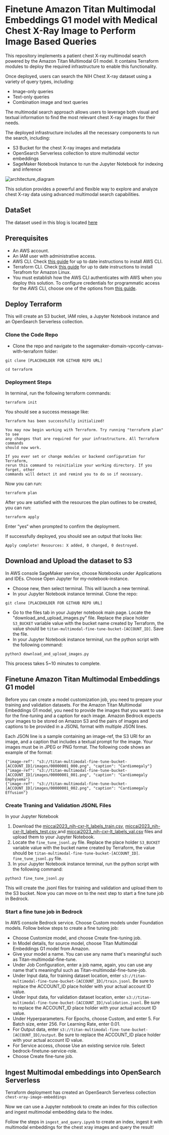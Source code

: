 # Finetune Amazon Titan Multimodal Embeddings G1 model with Medical Chest X-Ray Image to Perform Image Based Queries

This repository implements a patient chest X-ray multimodal search powered by the Amazon Titan Multimodal G1 model. It contains Terraform modules to deploy the required infrastructure to enable this functionality.

Once deployed, users can search the NIH Chest X-ray dataset using a variety of query types, including:
- Image-only queries
- Text-only queries
- Combination image and text queries

The multimodal search approach allows users to leverage both visual and textual information to find the most relevant chest X-ray images for their needs.

The deployed infrastructure includes all the necessary components to run the search, including:

- S3 Bucket for the chest X-ray images and metadata
- OpenSearch Serverless collection to store multimodal vector embeddings
- SageMaker Notebook Instance to run the Jupyter Notebook for indexing and inference

![architecture_diagram](./assets/xray_embedding.png)

This solution provides a powerful and flexible way to explore and analyze chest X-ray data using advanced multimodal search capabilities.

## DataSet

The dataset used in this blog is located [here](https://www.nih.gov/news-events/news-releases/nih-clinical-center-provides-one-largest-publicly-available-chest-x-ray-datasets-scientific-community) 

## Prerequisites

- An AWS account.
- An IAM user with administrative access.
- AWS CLI. Check [this guide](https://docs.aws.amazon.com/cli/latest/userguide/getting-started-install.html) for up to date instructions to install AWS CLI.
- Terraform CLI. Check [this guide](https://developer.hashicorp.com/terraform/tutorials/aws-get-started/install-cli) for up to date instructions to install Terafrom for Amazon Linux.
- You must establish how the AWS CLI authenticates with AWS when you deploy this solution. To configure credentials for programmatic access for the AWS CLI, choose one of the options from [this guide](https://docs.aws.amazon.com/cli/latest/userguide/cli-chap-authentication.html).

## Deploy Terraform

This will create an S3 bucket, IAM roles, a Jupyter Notebook instance and an OpenSearch Serverless collection.

### Clone the Code Repo
- Clone the repo and navigate to the sagemaker-domain-vpconly-canvas-with-terraform folder: 
```
git clone [PLACEHOLDER FOR GITHUB REPO URL]

cd terraform
```

### Deployment Steps
In terminal, run the following terraform commands:

```
terraform init
```
You should see a success message like:
```
Terraform has been successfully initialized!

You may now begin working with Terraform. Try running "terraform plan" to see
any changes that are required for your infrastructure. All Terraform commands
should now work.

If you ever set or change modules or backend configuration for Terraform,
rerun this command to reinitialize your working directory. If you forget, other
commands will detect it and remind you to do so if necessary.
```
Now you can run:
```
terraform plan
```
After you are satisfied with the resources the plan outlines to be created, you can run:
```
terraform apply
```
Enter “yes“ when prompted to confirm the deployment. 

If successfully deployed, you should see an output that looks like:
```
Apply complete! Resources: X added, 0 changed, 0 destroyed.
```

## Download and Upload the dataset to S3

In AWS console SageMaker service, choose Notebooks under Applications and IDEs. Choose Open Jupyter for my-notebook-instance.

- Choose new, then select terminal. This will launch a new terminal.
- In your Jupyter Notebook instance terminal. Clone the repo: 
```
git clone [PLACEHOLDER FOR GITHUB REPO URL]
```
- Go to the files tab in your Jupyter notebook main page. Locate the "download_and_upload_images.py" file. Replace the place holder `S3_BUCKET` variable value with the bucket name created by Terraform, the value should be `titan-multimodal-fine-tune-bucket-[ACCOUNT_ID]`. Save the file.
- In your Jupyter Notebook instance terminal, run the python script with the following command:
```
python3 download_and_upload_images.py
```

This process takes 5~10 minutes to complete.

## Finetune Amazon Titan Multimodal Embeddings G1 model

Before you can create a model customization job, you need to prepare your training and validation datasets. For the Amazon Titan Multimodal Embeddings G1 model, you need to provide the images that you want to use for the fine-tuning and a caption for each image. Amazon Bedrock expects your images to be stored on Amazon S3 and the pairs of images and captions to be provided in a JSONL format with multiple JSON lines.

Each JSON line is a sample containing an image-ref, the S3 URI for an image, and a caption that includes a textual prompt for the image. Your images must be in JPEG or PNG format. The following code shows an example of the format:

```
{"image-ref": "s3://titan-multimodal-fine-tune-bucket-[ACCOUNT_ID]/images/00000001_000.png", "caption": "Cardiomegaly"}
{"image-ref": "s3://titan-multimodal-fine-tune-bucket-[ACCOUNT_ID]/images/00000001_001.png", "caption": "Cardiomegaly Emphysema"}
{"image-ref": "s3://titan-multimodal-fine-tune-bucket-[ACCOUNT_ID]/images/00000001_002.png", "caption": "Cardiomegaly Effusion"}
```

### Create Traning and Validation JSONL Files

In your Jupyter Notebook 
1. Download the [miccai2023_nih-cxr-lt_labels_train.csv](https://nihcc.app.box.com/v/ChestXray-NIHCC/file/1292081161269), [miccai2023_nih-cxr-lt_labels_test.csv
](https://nihcc.app.box.com/v/ChestXray-NIHCC/file/1292084530974) and [miccai2023_nih-cxr-lt_labels_val.csv](https://nihcc.app.box.com/v/ChestXray-NIHCC/file/1292096337058) files and upload them to your Jupyter Notebook.
2. Locate the `fine_tune_jsonl.py` file. Replace the place holder `S3_BUCKET` variable value with the bucket name created by Terraform, the value should be `titan-multimodal-fine-tune-bucket-[ACCOUNT_ID]`.  `fine_tune_jsonl.py` file. 
3. In your Jupyter Notebook instance terminal, run the python script with the following command:
```
python3 fine_tune_jsonl.py
```
This will create the .jsonl files for training and validation and upload them to the S3 bucket. Now you can move on to the next step to start a fine tune job in Bedrock.

### Start a fine tune job in Bedrock

In AWS console Bedrock service. Choose Custom models under Foundation models. Follow below steps to create a fine tuning job:

- Choose Customize model, and choose Create fine-tuning job. 
- In Model details, for source model, choose Titan Multimodal Embeddings G1 model from Amazon.
- Give your model a name. You can use any name that's meaningful such as Titan-multimodal-fine-tune.
- Under Job Configuration, enter a job name, again, you can use any name that's meaningful such as Titan-multimodal-fine-tune-job.
- Under Input data, for training dataset location, enter `s3://titan-multimodal-fine-tune-bucket-[ACCOUNT_ID]/train.jsonl`. Be sure to replace the ACCOUNT_ID place holder with your actual account ID value.
- Under Input data, for validation dataset location, enter `s3://titan-multimodal-fine-tune-bucket-[ACCOUNT_ID]/validation.jsonl`. Be sure to replace the ACCOUNT_ID place holder with your actual account ID value.
- Under Hyperparameters. For Epochs, choose Custom, and enter 5. For Batch size, enter 256. For Learning Rate, enter 0.01.
- For Output data, enter `s3://titan-multimodal-fine-tune-bucket-[ACCOUNT_ID]/output`. Be sure to replace the ACCOUNT_ID place holder with your actual account ID value.
- For Service access, choose Use an existing service role. Select bedrock-finetune-service-role.
- Choose Create fine-tune job.

## Ingest Multimodal embeddings into OpenSearch Serverless

Terraform deployment has created an OpenSearch Serverless collection `chest-xray-image-embeddings`

Now we can use a Jupyter notebook to create an index for this collection and ingest multimodal embedding data to the index.

Follow the steps in `ingest_and_query.ipynb` to create an index, ingest it with multimodal embeddings for the chest xray images and query the result!

